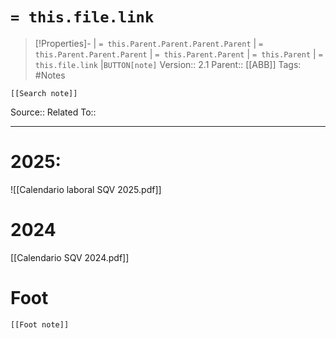 # `= this.file.link`
>[!Properties]- | `= this.Parent.Parent.Parent.Parent` |  `= this.Parent.Parent.Parent` | `= this.Parent.Parent` | `= this.Parent` | `= this.file.link` |`BUTTON[note]` 
>Version:: 2.1
>Parent:: [[ABB]]
>Tags: #Notes
```meta-bind-embed
[[Search note]]
```
Source::
Related To::
***
# 2025:
![[Calendario laboral SQV 2025.pdf]]
# 2024
[[Calendario SQV 2024.pdf]]








# Foot
```meta-bind-embed
[[Foot note]]
``` 